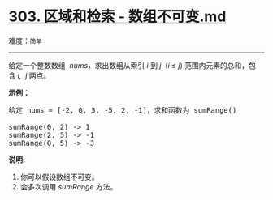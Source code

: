 # [303. 区域和检索 - 数组不可变.md](https://leetcode-cn.com/problems/range-sum-query-immutable)

难度：`简单`

---

<p>给定一个整数数组 &nbsp;<em>nums</em>，求出数组从索引&nbsp;<em>i&nbsp;</em>到&nbsp;<em>j&nbsp;&nbsp;</em>(<em>i</em>&nbsp;&le;&nbsp;<em>j</em>) 范围内元素的总和，包含&nbsp;<em>i,&nbsp; j&nbsp;</em>两点。</p>

<p><strong>示例：</strong></p>

<pre>给定 nums = [-2, 0, 3, -5, 2, -1]，求和函数为 sumRange()

sumRange(0, 2) -&gt; 1
sumRange(2, 5) -&gt; -1
sumRange(0, 5) -&gt; -3</pre>

<p><strong>说明:</strong></p>

<ol>
	<li>你可以假设数组不可变。</li>
	<li>会多次调用&nbsp;<em>sumRange</em>&nbsp;方法。</li>
</ol>
